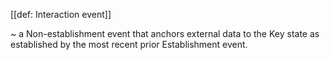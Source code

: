 [[def: Interaction event]]

~ a Non-establishment event that anchors external data to the Key state as established by the most recent prior Establishment event.
